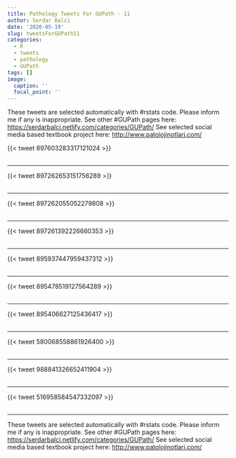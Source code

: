 ```yaml
---
title: Pathology Tweets For GUPath - 11
author: Serdar Balci
date: '2020-05-19'
slug: tweetsForGUPath11
categories:
  - R
  - tweets
  - pathology
  - GUPath
tags: []
image:
  caption: ''
  focal_point: ''
---
```



These tweets are selected automatically with #rstats code. Please inform me if any is inappropriate.
See other #GUPath pages here: https://serdarbalci.netlify.com/categories/GUPath/ 
See selected social media based textbook project here: http://www.patolojinotlari.com/

{{< tweet 897603283317121024 >}}
<br>
<br>
<hr>
{{< tweet 897262653151756289 >}}
<br>
<br>
<hr>
{{< tweet 897262055052279808 >}}
<br>
<br>
<hr>
{{< tweet 897261392226660353 >}}
<br>
<br>
<hr>
{{< tweet 895937447959437312 >}}
<br>
<br>
<hr>
{{< tweet 895478519127564289 >}}
<br>
<br>
<hr>
{{< tweet 895406627125436417 >}}
<br>
<br>
<hr>
{{< tweet 580068558861926400 >}}
<br>
<br>
<hr>
{{< tweet 988841326652411904 >}}
<br>
<br>
<hr>
{{< tweet 516958584547332097 >}}
<br>
<br>
<hr>


These tweets are selected automatically with #rstats code. Please inform me if any is inappropriate.
See other #GUPath pages here: https://serdarbalci.netlify.com/categories/GUPath/ 
See selected social media based textbook project here: http://www.patolojinotlari.com/
